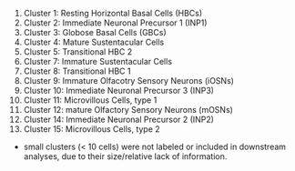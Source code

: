1. Cluster 1: Resting Horizontal Basal Cells (HBCs)
2. Cluster 2: Immediate Neuronal Precursor 1 (INP1)
3. Cluster 3: Globose Basal Cells (GBCs)
4. Cluster 4: Mature Sustentacular Cells
5. Cluster 5: Transitional HBC 2
6. Cluster 7: Immature Sustentacular Cells
7. Cluster 8: Transitional HBC 1
8. Cluster 9: Immature Olfacotry Sensory Neurons (iOSNs)
9. Cluster 10: Immediate Neuronal Precursor 3 (INP3)
10. Cluster 11: Microvillous Cells, type 1
11. Cluster 12: mature Olfactory Sensory Neurons (mOSNs)
12. Cluster 14: Immediate Neuronal Precursor 2 (INP2)
13. Cluster 15: Microvillous Cells, type 2

* small clusters (< 10 cells) were not labeled or included in downstream analyses, due to their size/relative lack of information.
